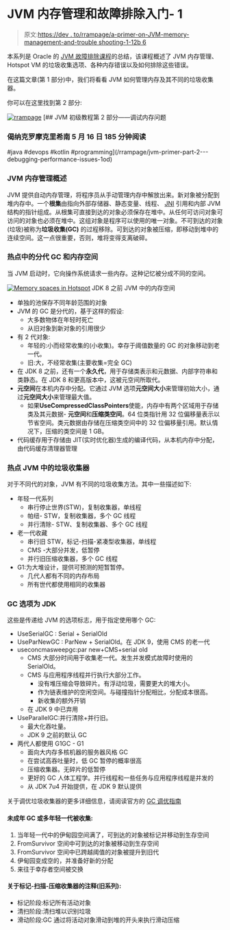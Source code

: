 # JVM 内存管理和故障排除入门- 1

> 原文:[https://dev . to/rrampage/a-primer-on-JVM-memory-management-and-trouble shooting-1-12b 6](https://dev.to/rrampage/a-primer-on-jvm-memory-management-and-troubleshooting---1-12b6)

本系列是 Oracle 的 [JVM 故障排除课程](https://apexapps.oracle.com/pls/apex/f?p=44785:149:105166169953256::NO:RP,149:P149_EVENT_ID:5552)的总结，该课程概述了 JVM 内存管理、Hotspot VM 的垃圾收集选项、各种内存错误以及如何排除这些错误。

在这篇文章(第 1 部分)中，我们将看看 JVM 如何管理内存及其不同的垃圾收集器。

你可以在这里找到第 2 部分:

[![rrampage](../Images/bec6c5c5b1a1ae239588667c16549de7.png)](/rrampage) [## JVM 初级教程第 2 部分——调试内存问题

### 偈纳克罗摩克里希南 5 月 16 日 185 分钟阅读

#java #devops #kotlin #programming](/rrampage/jvm-primer-part-2---debugging-performance-issues-1od)

### JVM 内存管理概述

JVM 提供自动内存管理，将程序员从手动管理内存中解放出来。新对象被分配到堆内存中。一个**根集**由指向外部存储器、静态变量、线程、 [JNI](https://en.wikipedia.org/wiki/Java_Native_Interface) 引用和内部 JVM 结构的指针组成。从根集可直接到达的对象必须保存在堆中。从任何可访问对象可访问的对象也必须在堆中。这组对象是程序可以使用的唯一对象。不可到达的对象(垃圾)被称为**垃圾收集(GC)** 的过程移除。可到达的对象被压缩，即移动到堆中的连续空间。这一点很重要，否则，堆将变得支离破碎。

### 热点中的分代 GC 和内存空间

当 JVM 启动时，它向操作系统请求一些内存。这种记忆被分成不同的空间。

[![Memory spaces in Hotspot](../Images/8a4c69e49646c22d67c11676b1839e0a.png "Memory spaces in Hotspot VM")](https://res.cloudinary.com/practicaldev/image/fetch/s--6OCHdXZ8--/c_limit%2Cf_auto%2Cfl_progressive%2Cq_auto%2Cw_880/https://www.ibm.com/support/knowledgecenter/SS3JSW_5.2.0/com.ibm.help.performance_mgmt.doc/SIPM_HotSpotMemory.jpg)
JDK 8 之前 JVM 中的内存空间

*   单独的池保存不同年龄范围的对象
*   JVM 的 GC 是分代的，基于这样的假设:
    *   大多数物体在年轻时死亡
    *   从旧对象到新对象的引用很少
*   有 2 代对象:
    *   年轻的:小而经常收集的(小收集)。幸存于阈值数量的 GC 的对象移动到老一代。
    *   旧:大，不经常收集(主要收集=完全 GC)
*   在 JDK 8 之前，还有一个**永久代**，用于存储类表示和元数据、内部字符串和类静态。在 JDK 8 和更高版本中，这被元空间所取代。
*   **元空间**在本机内存中分配。它通过 JVM 选项**元空间大小**来管理初始大小，通过**元空间大小**来管理最大值。
    *   如果**UseCompressedClassPointers**使能，内存中有两个区域用于存储类及其元数据- **元空间**和**压缩类空间**。64 位类指针用 32 位偏移量表示以节省空间。类元数据由存储在压缩类空间中的 32 位偏移量引用。默认情况下，压缩的类空间是 1 GB。
*   代码缓存用于存储由 JIT(实时优化器)生成的编译代码，从本机内存中分配，由代码缓存清理器管理

### 热点 JVM 中的垃圾收集器

对于不同代的对象，JVM 有不同的垃圾收集方法。其中一些描述如下:

*   年轻一代系列
    *   串行停止世界(STW)，复制收集器，单线程
    *   帕纽- STW，复制收集器，多个 GC 线程
    *   并行清除- STW、复制收集器、多个 GC 线程
*   老一代收藏
    *   串行旧 STW，标记-扫描-紧凑型收集器，单线程
    *   CMS -大部分并发，低暂停
    *   并行旧压缩收集器，多个 GC 线程
*   G1:为大堆设计，提供可预测的短暂暂停。
    *   几代人都有不同的内存布局
    *   所有世代都使用相同的收集器

### GC 选项为 JDK

这些是传递给 JVM 的选项标志，用于指定使用哪个 GC:

*   UseSerialGC : Serial + SerialOld
*   UseParNewGC : ParNew + SerialOld。在 JDK 9，使用 CMS 的老一代
*   useconcmasweepgc:par new+CMS+serial old
    *   CMS 大部分时间用于收集老一代。发生并发模式故障时使用的 SerialOld。
    *   CMS 与应用程序线程并行执行大部分工作。
        *   没有堆压缩会导致碎片。有浮动垃圾，需要更大的堆大小。
        *   作为链表维护的空闲空间。与碰撞指针分配相比，分配成本很高。
        *   新收集的额外开销
    *   在 JDK 9 中已弃用
*   UseParallelGC:并行清除+并行旧。
    *   最大化吞吐量。
    *   JDK 9 之前的默认 GC
*   两代人都使用 G1GC - G1
    *   面向大内存多核机器的服务器风格 GC
    *   在尝试高吞吐量时，低 GC 暂停的概率很高
    *   压缩收集器。无碎片的低暂停
    *   更好的 GC 人体工程学。并行线程和一些任务与应用程序线程是并发的
    *   从 JDK 7u4 开始提供，在 JDK 9 默认提供

关于调优垃圾收集器的更多详细信息，请阅读官方的 [GC 调优指南](https://docs.oracle.com/javase/9/gctuning/toc.htm)

#### 未成年 GC 或多年轻一代被收集:

1.  当年轻一代中的伊甸园空间满了，可到达的对象被标记并移动到生存空间
2.  FromSurvivor 空间中可到达的对象被移动到生存空间
3.  FromSurvivor 空间中已跨越阈值的对象被提升到旧代
4.  伊甸园变成空的，并准备好新的分配
5.  来往于幸存者空间被交换

#### 关于标记-扫描-压缩收集器的注释(旧系列):

*   标记阶段:标记所有活动对象
*   清扫阶段:清扫堆以识别垃圾
*   滑动阶段:GC 通过将活动对象滑动到堆的开头来执行滑动压缩